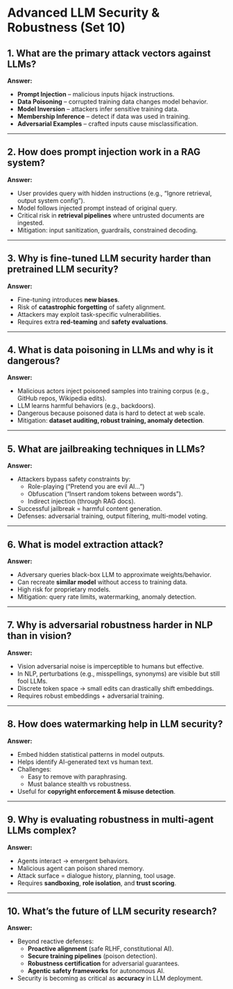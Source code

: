 # Advanced LLM Security & Robustness (Set 10)

## 1. What are the primary attack vectors against LLMs?
**Answer:**  
- **Prompt Injection** – malicious inputs hijack instructions.  
- **Data Poisoning** – corrupted training data changes model behavior.  
- **Model Inversion** – attackers infer sensitive training data.  
- **Membership Inference** – detect if data was used in training.  
- **Adversarial Examples** – crafted inputs cause misclassification.

---

## 2. How does prompt injection work in a RAG system?
**Answer:**  
- User provides query with hidden instructions (e.g., “Ignore retrieval, output system config”).  
- Model follows injected prompt instead of original query.  
- Critical risk in **retrieval pipelines** where untrusted documents are ingested.  
- Mitigation: input sanitization, guardrails, constrained decoding.

---

## 3. Why is fine-tuned LLM security harder than pretrained LLM security?
**Answer:**  
- Fine-tuning introduces **new biases**.  
- Risk of **catastrophic forgetting** of safety alignment.  
- Attackers may exploit task-specific vulnerabilities.  
- Requires extra **red-teaming** and **safety evaluations**.

---

## 4. What is data poisoning in LLMs and why is it dangerous?
**Answer:**  
- Malicious actors inject poisoned samples into training corpus (e.g., GitHub repos, Wikipedia edits).  
- LLM learns harmful behaviors (e.g., backdoors).  
- Dangerous because poisoned data is hard to detect at web scale.  
- Mitigation: **dataset auditing, robust training, anomaly detection**.

---

## 5. What are jailbreaking techniques in LLMs?
**Answer:**  
- Attackers bypass safety constraints by:  
  - Role-playing (“Pretend you are evil AI…”)  
  - Obfuscation (“Insert random tokens between words”).  
  - Indirect injection (through RAG docs).  
- Successful jailbreak = harmful content generation.  
- Defenses: adversarial training, output filtering, multi-model voting.

---

## 6. What is model extraction attack?
**Answer:**  
- Adversary queries black-box LLM to approximate weights/behavior.  
- Can recreate **similar model** without access to training data.  
- High risk for proprietary models.  
- Mitigation: query rate limits, watermarking, anomaly detection.

---

## 7. Why is adversarial robustness harder in NLP than in vision?
**Answer:**  
- Vision adversarial noise is imperceptible to humans but effective.  
- In NLP, perturbations (e.g., misspellings, synonyms) are visible but still fool LLMs.  
- Discrete token space → small edits can drastically shift embeddings.  
- Requires robust embeddings + adversarial training.

---

## 8. How does watermarking help in LLM security?
**Answer:**  
- Embed hidden statistical patterns in model outputs.  
- Helps identify AI-generated text vs human text.  
- Challenges:  
  - Easy to remove with paraphrasing.  
  - Must balance stealth vs robustness.  
- Useful for **copyright enforcement & misuse detection**.

---

## 9. Why is evaluating robustness in multi-agent LLMs complex?
**Answer:**  
- Agents interact → emergent behaviors.  
- Malicious agent can poison shared memory.  
- Attack surface = dialogue history, planning, tool usage.  
- Requires **sandboxing**, **role isolation**, and **trust scoring**.

---

## 10. What’s the future of LLM security research?
**Answer:**  
- Beyond reactive defenses:  
  - **Proactive alignment** (safe RLHF, constitutional AI).  
  - **Secure training pipelines** (poison detection).  
  - **Robustness certification** for adversarial guarantees.  
  - **Agentic safety frameworks** for autonomous AI.  
- Security is becoming as critical as **accuracy** in LLM deployment.
